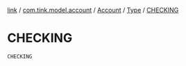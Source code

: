 [link](../../../index.md) / [com.tink.model.account](../../index.md) / [Account](../index.md) / [Type](index.md) / [CHECKING](./-c-h-e-c-k-i-n-g.md)

# CHECKING

`CHECKING`